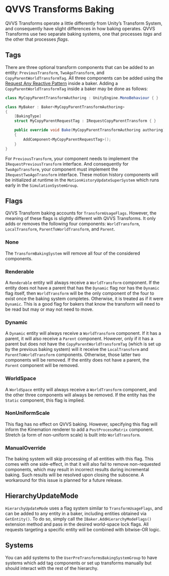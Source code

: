 # QVVS Transforms Baking

QVVS Transforms operate a little differently from Unity’s Transform System, and
consequently have slight differences in how baking operates. QVVS Transforms use
two separate baking systems, one that processes *tags* and the other that
processes *flags*.

## Tags

There are three optional transform components that can be added to an entity:
`PreviousTransform`, `TwoAgoTransform`, and `CopyParentWorldTransformTag`. All
three components can be added using the [Request Any Reactive
Pattern](../Level%20Up%20Your%20ECS/Baking%20Systems%20Recipes/Part%202%20-%20Request%20Any%20Reactive%20Pattern.md)
inside a baker. Adding a `CopyParentWorldTransformTag` inside a baker may be
done as follows:

```csharp
class MyCopyParentTransformAuthoring : UnityEngine.MonoBehaviour { }

class MyBaker : Baker<MyCopyParentTransformAuthoring>
{
    [BakingType]
    struct MyCopyParentRequestTag : IRequestCopyParentTransform { }

    public override void Bake(MyCopyParentTransformAuthoring authoring)
    {
        AddComponent<MyCopyParentRequestTag>();
    }
}
```

For `PreviousTransform`, your component needs to implement the
`IRequestPreviousTransform` interface. And consequently for `TwoAgoTransform`,
your component must implement the `IRequestTwoAgoTransform` interface. These
motion history components will be initialized at runtime in the
`MotionHistoryUpdateSuperSystem` which runs early in the
`SimulationSystemGroup`.

## Flags

QVVS Transform baking accounts for `TransformUsageFlags`. However, the meaning
of these flags is slightly different with QVVS Transforms. It only adds or
removes the following four components: `WorldTransform`, `LocalTransform`,
`ParentToWorldTransform`, and `Parent`.

### None

The `TransformBakingSystem` will remove all four of the considered components.

### Renderable

A `Renderable` entity will always receive a `WorldTransform` component. If the
entity does not have a parent that has the `Dynamic` flag nor has the `Dynamic`
flag itself, then `WorldTransform` will be the only component of the four to
exist once the baking system completes. Otherwise, it is treated as if it were
`Dynamic`. This is a good flag for bakers that know the transform will need to
be read but may or may not need to move.

### Dynamic

A `Dynamic` entity will always receive a `WorldTransform` component. If it has a
parent, it will also receive a `Parent` component. However, only if it has a
parent but does not have the `CopyParentWorldTransformTag` (which is set up by
the previous baking system) will it receive the `LocalTransform` and
`ParentToWorldTransform` components. Otherwise, those latter two components will
be removed. If the entity does not have a parent, the `Parent` component will be
removed.

### WorldSpace

A `WorldSpace` entity will always receive a `WorldTransform` component, and the
other three components will always be removed. If the entity has the `Static`
component, this flag is implied.

### NonUniformScale

This flag has no effect on QVVS baking. However, specifying this flag will
inform the Kinemation renderer to add a `PostProcessMatrix` component. Stretch
(a form of non-uniform scale) is built into `WorldTransform`.

### ManualOverride

The baking system will skip processing of all entities with this flag. This
comes with one side-effect, in that it will also fail to remove non-requested
components, which may result in incorrect results during incremental baking.
Such results will be resolved upon closing the subscene. A workaround for this
issue is planned for a future release.

## HierarchyUpdateMode

`HierarchyUpdateMode` uses a flag system similar to `TransformUsageFlags`, and
can be added to any entity in a baker, including entities obtained via
`GetEntity()`. To do so, simply call the `IBaker.AddHierarchyModeFlags()`
extension method and pass in the desired world-space lock flags. All requests
targeting a specific entity will be combined with bitwise-OR logic.

## Systems

You can add systems to the `UserPreTransformsBakingSystemGroup` to have systems
which add tag components or set up transforms manually but should interact with
the rest of the hierarchy.
